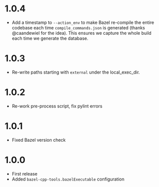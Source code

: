 # 1.0.4

- Add a timestamp to `--action_env` to make Bazel re-compile the entire
  codebase each time `compile_commands.json` is generated (thanks @caandewiel
  for the idea). This ensures we capture the whole build each time we generate
  the database.

# 1.0.3

- Re-write paths starting with `external` under the local_exec_dir.

# 1.0.2

- Re-work pre-process script, fix pylint errors

# 1.0.1

- Fixed Bazel version check

# 1.0.0

- First release
- Added `bazel-cpp-tools.bazelExecutable` configuration
